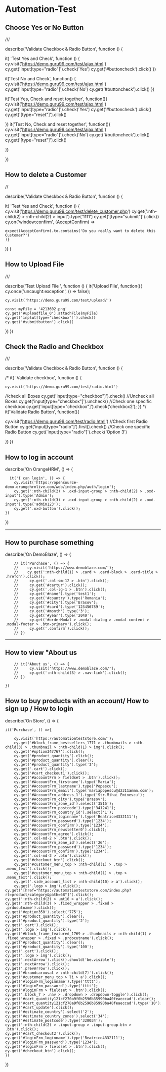 # Automation-Test



## **Choose Yes or No Button**

/// <reference types= "cypress"/>

describe('Validate Checkbox & Radio Button', function () {
 
  
  it( 'Test Yes and Check', function () {
    cy.visit('https://demo.guru99.com/test/ajax.html')
    cy.get('input[type="radio"]').check('Yes')
    cy.get('#buttoncheck').click()
  })

  it('Test No and Check', function() {
    cy.visit('https://demo.guru99.com/test/ajax.html')
    cy.get('input[type="radio"]').check('No')
    cy.get('#buttoncheck').click()
  })

  it('Test Yes, Check and reset together', function(){
    cy.visit('https://demo.guru99.com/test/ajax.html')
    cy.get('input[type="radio"]').check('Yes')
    cy.get('#buttoncheck').click()
    cy.get('[type="reset"]').click()

})
it('Test No, Check and reset together', function(){
  cy.visit('https://demo.guru99.com/test/ajax.html')
  cy.get('input[type="radio"]').check('No')
  cy.get('#buttoncheck').click()
  cy.get('[type="reset"]').click()

})
  
})

## **How to delete a Customer**

// <reference types= "cypress"/>

describe('Validate Checkbox & Radio Button', function () {
 
  
  it( 'Test Yes and Check', function () {
    cy.visit('https://demo.guru99.com/test/delete_customer.php')
    cy.get(':nth-child(2) > :nth-child(2) > input').type('1111')
    cy.get('[type="submit"]').click()
    cy.on('window:confirm', (AcceptConfirm) => 
    
    expect(AcceptConfirm).to.contains('Do you really want to delete this Customer?')
    )}
  )}
)



## **How to Upload File**


/// <reference types= "cypress"/>

describe('Test Upload File ', function () {
  it('Upload File', function(){
    cy.once('uncaught:exception', () => false);
    
  
    cy.visit('https://demo.guru99.com/test/upload/')

    const myFile = '4213602.png'
    cy.get('#uploadfile_0').attachFile(myFile)
    cy.get('inplut[type="checkbox"]').check()
    cy.get('#submitbutton').click()
  })
})
## **Check the Radio and Checkbox**

/// <reference types= "cypress"/>

describe('Validate Checkbox & Radio Button', function () {
 
/*
 it( 'Validate checkbox', function () {

    cy.visit('https://demo.guru99.com/test/radio.html')
  //check all Boxes
    cy.get('input[type="checkbox"]').check()
  //Uncheck all Boxes
    cy.get('input[type="checkbox"]').uncheck()
  //Check one specific checkbox
    cy.get('input[type="checkbox"]').check('checkbox2');
})
*/
it('Validate Radio Button', function(){

   cy.visit('https://demo.guru99.com/test/radio.html')
//Check first Radio Button
   cy.get('input[type="radio"]').first().check()
//Check one specific Radio Button
   cy.get('input[type="radio"]').check('Option 3')

})
})



## **How to log in account**



describe('On OrangeHRM', () => {

      it('I can login', () => {
        cy.visit('https://opensource-demo.orangehrmlive.com/web/index.php/auth/login');
        cy.get(':nth-child(2) > .oxd-input-group > :nth-child(2) > .oxd-input').type('Admin');
        cy.get(':nth-child(3) > .oxd-input-group > :nth-child(2) > .oxd-input').type('admin123');
        cy.get('.oxd-button').click();
    })
})

***************************************************************
## **How to purchase something**

describe('On DemoBlaze', () => {


    
        // it('Purchase', () => {
        //    cy.visit('https://www.demoblaze.com/');
        //    cy.get(':nth-child(1) > .card > .card-block > .card-title > .hrefch').click();
        //     cy.get('.col-sm-12 > .btn').click();
        //     cy.get('#cartur').click();
        //     cy.get('.col-lg-1 > .btn').click();
        //     cy.get('#name').type('test1');
        //     cy.get('#country').type('Romania');
        //     cy.get('#city').type('Brasov');
        //     cy.get('#card').type('123456789');
        //     cy.get('#month').type('3');
        //     cy.get('#year').type('2040');
        //     cy.get('#orderModal > .modal-dialog > .modal-content > .modal-footer > .btn-primary').click();
        //     cy.get('.confirm').click();
        // })

*************************

## **How to view "About us**

        // it('About us', () => {
        //     cy.visit('https://www.demoblaze.com/');
        //     cy.get(':nth-child(3) > .nav-link').click();
        // })
       
    })

## **How to buy products with an account/ How to sign up / How to login**

describe('On Store', () => {

    it('Purchase', () =>{
    
        cy.visit('https://automationteststore.com/');
        cy.get('#block_frame_bestsellers_1771 > .thumbnails > :nth-child(3) > .thumbnail > :nth-child(1) > img').click();
        cy.get('#option347767').click();
        cy.get('#product_quantity').click();
        cy.get('#product_quantity').clear();
        cy.get('#product_quantity').type('3');
        cy.get('.cart').click();
        cy.get('#cart_checkout1').click();
        cy.get('#accountFrm > fieldset > .btn').click();
        cy.get('#AccountFrm_firstname').type('Maria');
        cy.get('#AccountFrm_lastname').type('Popescu');
        cy.get('#AccountFrm_email').type('mariapopescu@d2311anmm.com');
        cy.get('#AccountFrm_address_1').type('Str.Mihai Eminescu');
        cy.get('#AccountFrm_city').type('Brasov');
        cy.get('#AccountFrm_zone_id').select('3515');
        cy.get('#AccountFrm_postcode').type('341241');
        cy.get('#AccountFrm_country_id').select('1');
        cy.get('#AccountFrm_loginname').type('Beatrice4332111');
        cy.get('#AccountFrm_password').type('1234');
        cy.get('#AccountFrm_confirm').type('1234');
        cy.get('#AccountFrm_newsletter0').click();
        cy.get('#AccountFrm_agree').click();
        cy.get('.col-md-2 > .btn').click();
        cy.get('#AccountFrm_zone_id').select('26');
        cy.get('#AccountFrm_password').type('1234');
        cy.get('#AccountFrm_confirm').type('1234');
        cy.get('.col-md-2 > .btn').click();
        cy.get('#checkout_btn').click();
        cy.get('#customer_menu_top > :nth-child(1) > .top > .menu_text').click();
        cy.get('#customer_menu_top > :nth-child(1) > .top > .menu_text').click();
        cy.get('.side_account_list > :nth-child(10) > a').click();
        cy.get('.logo > img').click();
    cy.get('[href="https://automationteststore.com/index.php?rt=product/category&path=68"]').click();
    cy.get(':nth-child(2) > .mt10 > a').click();
    cy.get(':nth-child(3) > .fixed_wrapper > .fixed > .prdocutname').click();
    cy.get('#option350').select('775');
    cy.get('#product_quantity').clear();
    cy.get('#product_quantity').type('2');
    cy.get('.cart').click();
    cy.get('.logo > img').click();
    cy.get('#block_frame_featured_1769 > .thumbnails > :nth-child(1) > .fixed_wrapper > .fixed > .prdocutname').click();
    cy.get('#product_quantity').clear();
    cy.get('#product_quantity').type('100');
    cy.get('.cart').click();
    cy.get('.logo > img').click();
    cy.get('.nextArrow').click().should('be.visible');
    cy.get('.nextArrow').click();
    cy.get('.prevArrow').click();
    cy.get('#brandcarousal > :nth-child(7)').click();
    cy.get('#customer_menu_top > li > a').click();
    cy.get('#loginFrm_loginname').type('tttt');
    cy.get('#loginFrm_password').type('tttt');
    cy.get('#loginFrm > fieldset > .btn').click();
    cy.get('.block_7 > .nav > .dropdown > .dropdown-toggle').click();
    cy.get('#cart_quantity121cf270a9f0b2596b85990ba40feaeccad').clear();
    cy.get('#cart_quantity121cf270a9f0b2596b85990ba40feaeccad').type('10');
    cy.get('#cart_update').click();
    cy.get('#estimate_country').select('2');
    cy.get('#estimate_country_zones').select('34');
    cy.get('#estimate_postcode').type('320034');
    cy.get(':nth-child(2) > .input-group > .input-group-btn > .btn').click();
    cy.get('#cart_checkout2').click();
    cy.get('#loginFrm_loginname').type('Beatrice4332111');
    cy.get('#loginFrm_password').type('1234');
    cy.get('#loginFrm > fieldset > .btn').click();
    cy.get('#checkout_btn').click();
    })
})

